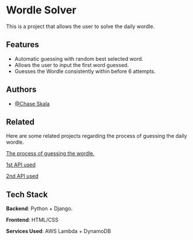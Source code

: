 
# Wordle Solver

This is a project that allows the user to solve the daily wordle.


## Features

- Automatic guessing with random best selected word.
- Allows the user to input the first word guessed.
- Guesses the Wordle consistently within before 6 attempts.



## Authors

- [@Chase Skala](https://www.github.com/ChaseSkala)

 
## Related

Here are some related projects regarding the process of guessing the daily wordle.

[The process of guessing the wordle.](https://github.com/ChaseSkala/WordleProject)

[1st API used](https://github.com/ChaseSkala/Wordle-solver-API)

[2nd API used](https://github.com/ChaseSkala/wordle-server)


## Tech Stack

**Backend**: Python + Django.
 
**Frontend**: HTML/CSS

**Services Used**: AWS Lambda + DynamoDB

